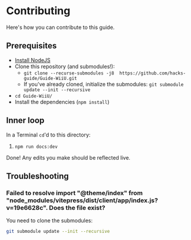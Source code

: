 # Contributing

Here's how you can contribute to this guide.

## Prerequisites

* [Install NodeJS](https://nodejs.org/en/download/package-manager)
* Clone this repository (and submodules!):
  * `git clone --recurse-submodules -j8  https://github.com/hacks-guide/Guide-WiiU.git`
  * If you've already cloned, initialize the submodules: `git submodule update --init --recursive`
* `cd Guide-WiiU/`
* Install the dependencies (`npm install`)

## Inner loop

In a Terminal `cd`'d to this directory:

1. `npm run docs:dev`

Done! Any edits you make should be reflected live.

## Troubleshooting

### Failed to resolve import "@theme/index" from "node_modules/vitepress/dist/client/app/index.js?v=19e6628c". Does the file exist?

You need to clone the submodules:

```bash
git submodule update --init --recursive
```